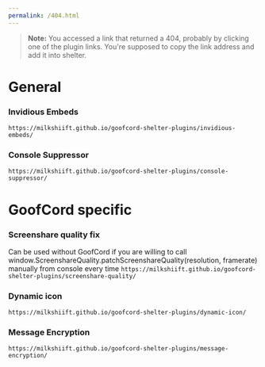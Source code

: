 ```yaml
---
permalink: /404.html
---
```

> **Note:** You accessed a link that returned a 404, probably by clicking one of the plugin links. You're supposed to copy the link address and add it into shelter.

# General
### Invidious Embeds
`https://milkshiift.github.io/goofcord-shelter-plugins/invidious-embeds/`
### Console Suppressor
`https://milkshiift.github.io/goofcord-shelter-plugins/console-suppressor/`

# GoofCord specific
### Screenshare quality fix
Can be used without GoofCord if you are willing to call window.ScreenshareQuality.patchScreenshareQuality(resolution, framerate) manually from console every time
`https://milkshiift.github.io/goofcord-shelter-plugins/screenshare-quality/`
### Dynamic icon
`https://milkshiift.github.io/goofcord-shelter-plugins/dynamic-icon/`
### Message Encryption
`https://milkshiift.github.io/goofcord-shelter-plugins/message-encryption/`
